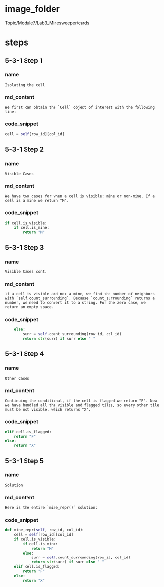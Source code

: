 # image_folder
Topic/Module7/Lab3_Minesweeper/cards

# steps

## 5-3-1 Step 1
### name
```
Isolating the cell
```
### md_content
```
We first can obtain the `Cell` object of interest with the following line:
```
### code_snippet
```python
cell = self[row_id][col_id]
```

## 5-3-1 Step 2
### name
```
Visible Cases
```
### md_content
```
We have two cases for when a cell is visible: mine or non-mine. If a cell is a mine we return "M". 
```
### code_snippet
```python
if cell.is_visible:    
    if cell.is_mine:        
        return "M"    
```

## 5-3-1 Step 3
### name
```
Visible Cases cont.
```
### md_content
```
If a cell is visible and not a mine, we find the number of neighbors with `self.count_surrounding`. Because `count_surrounding` returns a number, we need to convert it to a string. For the zero case, we return an empty space. 
```
### code_snippet
```python
    else:        
        surr = self.count_surrounding(row_id, col_id)
        return str(surr) if surr else " "
```
## 5-3-1 Step 4
### name
```
Other Cases
```
### md_content
```
Continuing the conditional, if the cell is flagged we return "F". Now we have handled all the visible and flagged tiles, so every other tile must be not visible, which returns "X".
```
### code_snippet
```python
elif cell.is_flagged:    
    return "F"
else:    
    return "X"
```
## 5-3-1 Step 5
### name
```
Solution
```
### md_content
```
Here is the entire `mine_repr()` solution:
```
### code_snippet
```python
def mine_repr(self, row_id, col_id):
    cell = self[row_id][col_id]
    if cell.is_visible:
        if cell.is_mine:
            return "M"
        else:
            surr = self.count_surrounding(row_id, col_id)
            return str(surr) if surr else " "
    elif cell.is_flagged:
        return "F"
    else:
        return "X"
```